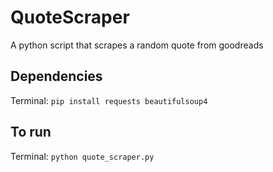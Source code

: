 # QuoteScraper
A python script that scrapes a random quote from goodreads

## Dependencies
Terminal: `pip install requests beautifulsoup4`

## To run
Terminal: `python quote_scraper.py`
